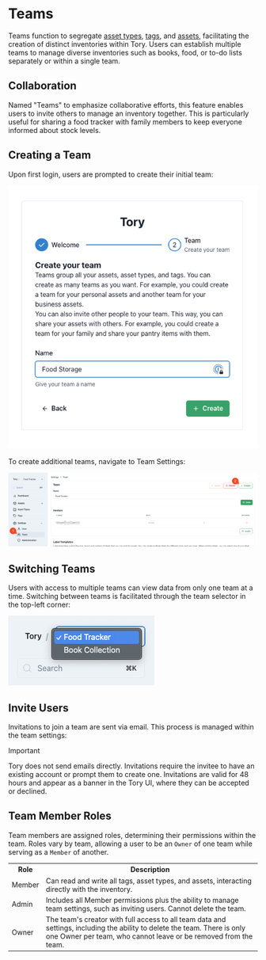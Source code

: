 # Teams

Teams function to segregate [asset types](./asset-types.md), [tags](./tags.md), and [assets](./assets.md), facilitating the creation of distinct inventories within Tory. Users can establish multiple teams to manage diverse inventories such as books, food, or to-do lists separately or within a single team.

## Collaboration

Named "Teams" to emphasize collaborative efforts, this feature enables users to invite others to manage an inventory together. This is particularly useful for sharing a food tracker with family members to keep everyone informed about stock levels.

## Creating a Team

Upon first login, users are prompted to create their initial team:

<img src="./assets/onboarding-team-create.png"/>

To create additional teams, navigate to Team Settings:

<img src="./assets/team-create.png" />

## Switching Teams

Users with access to multiple teams can view data from only one team at a time. Switching between teams is facilitated through the team selector in the top-left corner:

<img src="./assets/team-selector.png">

## Invite Users

Invitations to join a team are sent via email. This process is managed within the team settings:

> [!IMPORTANT]
> Tory does not send emails directly. Invitations require the invitee to have an existing account or prompt them to create one. Invitations are valid for 48 hours and appear as a banner in the Tory UI, where they can be accepted or declined.

## Team Member Roles

Team members are assigned roles, determining their permissions within the team. Roles vary by team, allowing a user to be an `Owner` of one team while serving as a `Member` of another.

<table>
  <tr>
    <th>Role</th>
    <th>Description</th>
  </tr>
  <tr>
    <td>Member</td>
    <td>Can read and write all tags, asset types, and assets, interacting directly with the inventory.</td>
  </tr>
  <tr>
    <td>Admin</td>
    <td>Includes all Member permissions plus the ability to manage team settings, such as inviting users. Cannot delete the team.</td>
  </tr>
  <tr>
    <td>Owner</td>
    <td>The team's creator with full access to all team data and settings, including the ability to delete the team. There is only one Owner per team, who cannot leave or be removed from the team.</td>
  </tr>
</table>
